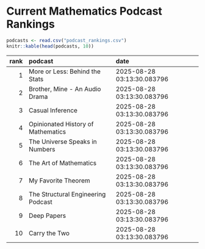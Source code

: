 # Current Mathematics Podcast Rankings


``` r
podcasts <- read.csv("podcast_rankings.csv")
knitr::kable(head(podcasts, 10))
```

| rank | podcast                            | date                       |
|-----:|:-----------------------------------|:---------------------------|
|    1 | More or Less: Behind the Stats     | 2025-08-28 03:13:30.083796 |
|    2 | Brother, Mine - An Audio Drama     | 2025-08-28 03:13:30.083796 |
|    3 | Casual Inference                   | 2025-08-28 03:13:30.083796 |
|    4 | Opinionated History of Mathematics | 2025-08-28 03:13:30.083796 |
|    5 | The Universe Speaks in Numbers     | 2025-08-28 03:13:30.083796 |
|    6 | The Art of Mathematics             | 2025-08-28 03:13:30.083796 |
|    7 | My Favorite Theorem                | 2025-08-28 03:13:30.083796 |
|    8 | The Structural Engineering Podcast | 2025-08-28 03:13:30.083796 |
|    9 | Deep Papers                        | 2025-08-28 03:13:30.083796 |
|   10 | Carry the Two                      | 2025-08-28 03:13:30.083796 |
